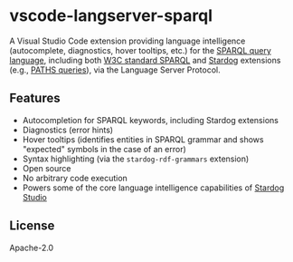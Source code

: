 # vscode-langserver-sparql

A Visual Studio Code extension providing language intelligence (autocomplete,
diagnostics, hover tooltips, etc.) for the [SPARQL query language](https://www.stardog.com/tutorials/sparql/), including both
[W3C standard SPARQL](https://www.w3.org/TR/sparql11-query/) and [Stardog](https://www.stardog.com/) extensions (e.g., [PATHS queries](https://www.stardog.com/docs/#_path_queries)),
via the Language Server Protocol.

## Features

- Autocompletion for SPARQL keywords, including Stardog extensions
- Diagnostics (error hints)
- Hover tooltips (identifies entities in SPARQL grammar and shows "expected"
symbols in the case of an error)
- Syntax highlighting (via the `stardog-rdf-grammars` extension)
- Open source
- No arbitrary code execution
- Powers some of the core language intelligence capabilities of [Stardog Studio](https://www.stardog.com/studio/)

## License

Apache-2.0
